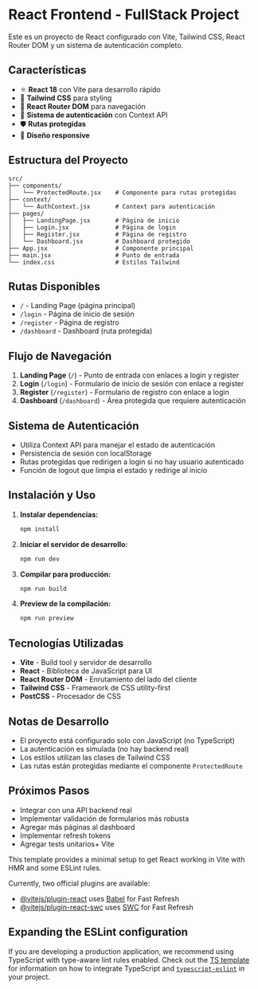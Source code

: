 # React Frontend - FullStack Project

Este es un proyecto de React configurado con Vite, Tailwind CSS, React Router DOM y un sistema de autenticación completo.

## Características

- ⚛️ **React 18** con Vite para desarrollo rápido
- 🎨 **Tailwind CSS** para styling
- 🧭 **React Router DOM** para navegación
- 🔐 **Sistema de autenticación** con Context API
- 🛡️ **Rutas protegidas**
- 📱 **Diseño responsive**

## Estructura del Proyecto

```
src/
├── components/
│   └── ProtectedRoute.jsx    # Componente para rutas protegidas
├── context/
│   └── AuthContext.jsx       # Context para autenticación
├── pages/
│   ├── LandingPage.jsx       # Página de inicio
│   ├── Login.jsx             # Página de login
│   ├── Register.jsx          # Página de registro
│   └── Dashboard.jsx         # Dashboard protegido
├── App.jsx                   # Componente principal
├── main.jsx                  # Punto de entrada
└── index.css                 # Estilos Tailwind
```

## Rutas Disponibles

- `/` - Landing Page (página principal)
- `/login` - Página de inicio de sesión
- `/register` - Página de registro
- `/dashboard` - Dashboard (ruta protegida)

## Flujo de Navegación

1. **Landing Page** (`/`) - Punto de entrada con enlaces a login y register
2. **Login** (`/login`) - Formulario de inicio de sesión con enlace a register
3. **Register** (`/register`) - Formulario de registro con enlace a login
4. **Dashboard** (`/dashboard`) - Área protegida que requiere autenticación

## Sistema de Autenticación

- Utiliza Context API para manejar el estado de autenticación
- Persistencia de sesión con localStorage
- Rutas protegidas que redirigen a login si no hay usuario autenticado
- Función de logout que limpia el estado y redirige al inicio

## Instalación y Uso

1. **Instalar dependencias:**
   ```bash
   npm install
   ```

2. **Iniciar el servidor de desarrollo:**
   ```bash
   npm run dev
   ```

3. **Compilar para producción:**
   ```bash
   npm run build
   ```

4. **Preview de la compilación:**
   ```bash
   npm run preview
   ```

## Tecnologías Utilizadas

- **Vite** - Build tool y servidor de desarrollo
- **React** - Biblioteca de JavaScript para UI
- **React Router DOM** - Enrutamiento del lado del cliente
- **Tailwind CSS** - Framework de CSS utility-first
- **PostCSS** - Procesador de CSS

## Notas de Desarrollo

- El proyecto está configurado solo con JavaScript (no TypeScript)
- La autenticación es simulada (no hay backend real)
- Los estilos utilizan las clases de Tailwind CSS
- Las rutas están protegidas mediante el componente `ProtectedRoute`

## Próximos Pasos

- Integrar con una API backend real
- Implementar validación de formularios más robusta
- Agregar más páginas al dashboard
- Implementar refresh tokens
- Agregar tests unitarios+ Vite

This template provides a minimal setup to get React working in Vite with HMR and some ESLint rules.

Currently, two official plugins are available:

- [@vitejs/plugin-react](https://github.com/vitejs/vite-plugin-react/blob/main/packages/plugin-react) uses [Babel](https://babeljs.io/) for Fast Refresh
- [@vitejs/plugin-react-swc](https://github.com/vitejs/vite-plugin-react/blob/main/packages/plugin-react-swc) uses [SWC](https://swc.rs/) for Fast Refresh

## Expanding the ESLint configuration

If you are developing a production application, we recommend using TypeScript with type-aware lint rules enabled. Check out the [TS template](https://github.com/vitejs/vite/tree/main/packages/create-vite/template-react-ts) for information on how to integrate TypeScript and [`typescript-eslint`](https://typescript-eslint.io) in your project.
